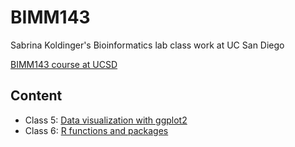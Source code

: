 # BIMM143
Sabrina Koldinger's 
Bioinformatics lab class work at UC San Diego

[BIMM143 course at UCSD](https://bioboot.github.io/bimm143_W24/)

## Content
- Class 5: [Data visualization with ggplot2](file:///Users/sabrinakoldinger/Desktop/BIMM%20143%20Bioinformatics/Class5/class5.html)
- Class 6: [R functions and packages](file:///Users/sabrinakoldinger/Desktop/BIMM%20143%20Bioinformatics/bimm143_github/Class06/Class6.html)
